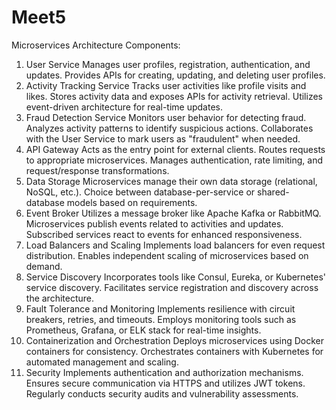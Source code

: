# Meet5
Microservices Architecture Components:
1. User Service
Manages user profiles, registration, authentication, and updates.
Provides APIs for creating, updating, and deleting user profiles.
2. Activity Tracking Service
Tracks user activities like profile visits and likes.
Stores activity data and exposes APIs for activity retrieval.
Utilizes event-driven architecture for real-time updates.
3. Fraud Detection Service
Monitors user behavior for detecting fraud.
Analyzes activity patterns to identify suspicious actions.
Collaborates with the User Service to mark users as "fraudulent" when needed.
4. API Gateway
Acts as the entry point for external clients.
Routes requests to appropriate microservices.
Manages authentication, rate limiting, and request/response transformations.
5. Data Storage
Microservices manage their own data storage (relational, NoSQL, etc.).
Choice between database-per-service or shared-database models based on requirements.
6. Event Broker
Utilizes a message broker like Apache Kafka or RabbitMQ.
Microservices publish events related to activities and updates.
Subscribed services react to events for enhanced responsiveness.
7. Load Balancers and Scaling
Implements load balancers for even request distribution.
Enables independent scaling of microservices based on demand.
8. Service Discovery
Incorporates tools like Consul, Eureka, or Kubernetes' service discovery.
Facilitates service registration and discovery across the architecture.
9. Fault Tolerance and Monitoring
Implements resilience with circuit breakers, retries, and timeouts.
Employs monitoring tools such as Prometheus, Grafana, or ELK stack for real-time insights.
10. Containerization and Orchestration
Deploys microservices using Docker containers for consistency.
Orchestrates containers with Kubernetes for automated management and scaling.
11. Security
Implements authentication and authorization mechanisms.
Ensures secure communication via HTTPS and utilizes JWT tokens.
Regularly conducts security audits and vulnerability assessments.
